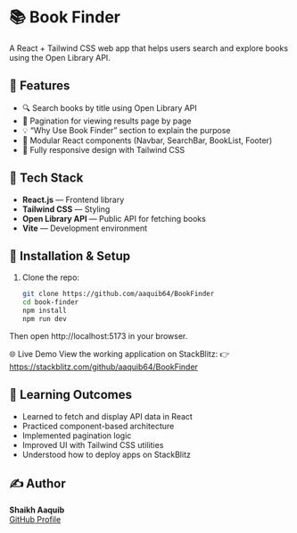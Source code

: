 # 📚 Book Finder
A React + Tailwind CSS web app that helps users search and explore books using the Open Library API.



## 🚀 Features
- 🔍 Search books by title using Open Library API  
- 📄 Pagination for viewing results page by page  
- 💡 “Why Use Book Finder” section to explain the purpose  
- 🧱 Modular React components (Navbar, SearchBar, BookList, Footer)  
- 📱 Fully responsive design with Tailwind CSS  

## 🧩 Tech Stack
- **React.js** — Frontend library  
- **Tailwind CSS** — Styling  
- **Open Library API** — Public API for fetching books  
- **Vite** — Development environment  

## 🧰 Installation & Setup
1. Clone the repo:
   ```bash
   git clone https://github.com/aaquib64/BookFinder
   cd book-finder
   npm install
   npm run dev
Then open http://localhost:5173
 in your browser.


🌐 Live Demo
    View the working application on StackBlitz:
    👉 https://stackblitz.com/github/aaquib64/BookFinder


## 🧠 Learning Outcomes
- Learned to fetch and display API data in React  
- Practiced component-based architecture  
- Implemented pagination logic  
- Improved UI with Tailwind CSS utilities  
- Understood how to deploy apps on StackBlitz


## ✍️ Author
**Shaikh Aaquib**  
[GitHub Profile](https://github.com/shaikhaaquib)
